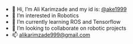 - 👋 Hi, I’m Ali Karimzade and my id is: [@ake1999](https://github.com/ake1999)
- 👀 I’m interested in Robotics
- 🌱 I’m currently learning ROS and Tensorflow
- 💞️ I’m looking to collaborate on robotic projects
- 📫 alikarimzade999@gmail.com

<!---
ake1999/ake1999 is a ✨ special ✨ repository because its `README.md` (this file) appears on your GitHub profile.
You can click the Preview link to take a look at your changes.
--->
